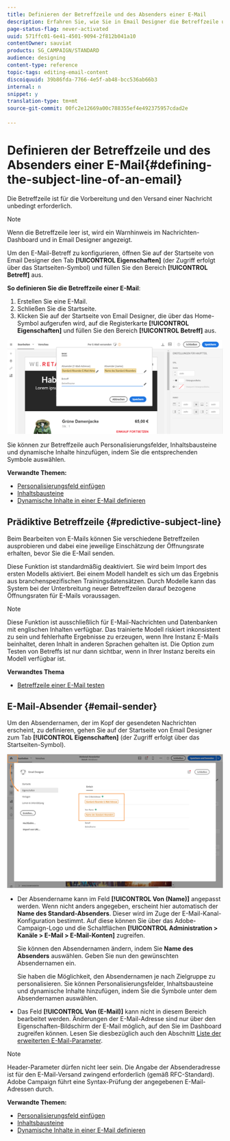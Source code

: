 ```yaml
---
title: Definieren der Betreffzeile und des Absenders einer E-Mail
description: Erfahren Sie, wie Sie in Email Designer die Betreffzeile und den Absender einer E-Mail definieren.
page-status-flag: never-activated
uuid: 571ffc01-6e41-4501-9094-2f812b041a10
contentOwner: sauviat
products: SG_CAMPAIGN/STANDARD
audience: designing
content-type: reference
topic-tags: editing-email-content
discoiquuid: 39b86fda-7766-4e5f-ab48-bcc536ab66b3
internal: n
snippet: y
translation-type: tm+mt
source-git-commit: 00fc2e12669a00c788355ef4e492375957cdad2e

---
```



# Definieren der Betreffzeile und des Absenders einer E-Mail{#defining-the-subject-line-of-an-email}

Die Betreffzeile ist für die Vorbereitung und den Versand einer Nachricht unbedingt erforderlich.

>[!NOTE]
>
>Wenn die Betreffzeile leer ist, wird ein Warnhinweis im Nachrichten-Dashboard und in Email Designer angezeigt.

Um den E-Mail-Betreff zu konfigurieren, öffnen Sie auf der Startseite von Email Designer den Tab **[!UICONTROL Eigenschaften]** (der Zugriff erfolgt über das Startseiten-Symbol) und füllen Sie den Bereich **[!UICONTROL Betreff]** aus.

**So definieren Sie die Betreffzeile einer E-Mail**:

1. Erstellen Sie eine E-Mail.
1. Schließen Sie die Startseite.
1. Klicken Sie auf der Startseite von Email Designer, die über das Home-Symbol aufgerufen wird, auf die Registerkarte **[!UICONTROL Eigenschaften]** und füllen Sie den Bereich **[!UICONTROL Betreff]** aus.

![](assets/email_designer_subject.png)

Sie können zur Betreffzeile auch Personalisierungsfelder, Inhaltsbausteine und dynamische Inhalte hinzufügen, indem Sie die entsprechenden Symbole auswählen.

**Verwandte Themen:**

* [Personalisierungsfeld einfügen](../../designing/using/personalization.md#inserting-a-personalization-field)
* [Inhaltsbausteine](../../designing/using/personalization.md#adding-a-content-block)
* [Dynamische Inhalte in einer E-Mail definieren](../../designing/using/personalization.md#defining-dynamic-content-in-an-email)

## Prädiktive Betreffzeile {#predictive-subject-line}

Beim Bearbeiten von E-Mails können Sie verschiedene Betreffzeilen ausprobieren und dabei eine jeweilige Einschätzung der Öffnungsrate erhalten, bevor Sie die E-Mail senden.

Diese Funktion ist standardmäßig deaktiviert. Sie wird beim Import des ersten Modells aktiviert. Bei einem Modell handelt es sich um das Ergebnis aus branchenspezifischen Trainingsdatensätzen. Durch Modelle kann das System bei der Unterbreitung neuer Betreffzeilen darauf bezogene Öffnungsraten für E-Mails voraussagen.

>[!NOTE]
>
>Diese Funktion ist ausschließlich für E-Mail-Nachrichten und Datenbanken mit englischen Inhalten verfügbar. Das trainierte Modell riskiert inkonsistent zu sein und fehlerhafte Ergebnisse zu erzeugen, wenn Ihre Instanz E-Mails beinhaltet, deren Inhalt in anderen Sprachen gehalten ist. Die Option zum Testen von Betreffs ist nur dann sichtbar, wenn in Ihrer Instanz bereits ein Modell verfügbar ist.

**Verwandtes Thema**

* [Betreffzeile einer E-Mail testen](../../sending/using/testing-subject-line-email.md)

## E-Mail-Absender {#email-sender}

Um den Absendernamen, der im Kopf der gesendeten Nachrichten erscheint, zu definieren, gehen Sie auf der Startseite von Email Designer zum Tab **[!UICONTROL Eigenschaften]** (der Zugriff erfolgt über das Startseiten-Symbol).

![](assets/delivery_content_edition16.png)

* Der Absendername kann im Feld **[!UICONTROL Von (Name)]** angepasst werden. Wenn nicht anders angegeben, erscheint hier automatisch der **Name des Standard-Absenders**. Dieser wird im Zuge der E-Mail-Kanal-Konfiguration bestimmt. Auf diese können Sie über das Adobe-Campaign-Logo und die Schaltflächen **[!UICONTROL Administration &gt; Kanäle &gt; E-Mail &gt; E-Mail-Konten]** zugreifen.

   Sie können den Absendernamen ändern, indem Sie **Name des Absenders** auswählen. Geben Sie nun den gewünschten Absendernamen ein.

   Sie haben die Möglichkeit, den Absendernamen je nach Zielgruppe zu personalisieren. Sie können Personalisierungsfelder, Inhaltsbausteine und dynamische Inhalte hinzufügen, indem Sie die Symbole unter dem Absendernamen auswählen.

* Das Feld **[!UICONTROL Von (E-Mail)]** kann nicht in diesem Bereich bearbeitet werden. Änderungen der E-Mail-Adresse sind nur über den Eigenschaften-Bildschirm der E-Mail möglich, auf den Sie im Dashboard zugreifen können. Lesen Sie diesbezüglich auch den Abschnitt [Liste der erweiterten E-Mail-Parameter](../../administration/using/configuring-email-channel.md#advanced-parameters).

>[!NOTE]
>
>Header-Parameter dürfen nicht leer sein. Die Angabe der Absenderadresse ist für den E-Mail-Versand zwingend erforderlich (gemäß RFC-Standard). Adobe Campaign führt eine Syntax-Prüfung der angegebenen E-Mail-Adressen durch.

**Verwandte Themen:**

* [Personalisierungsfeld einfügen](../../designing/using/personalization.md#inserting-a-personalization-field)
* [Inhaltsbausteine](../../designing/using/personalization.md#adding-a-content-block)
* [Dynamische Inhalte in einer E-Mail definieren](../../designing/using/personalization.md#defining-dynamic-content-in-an-email)
